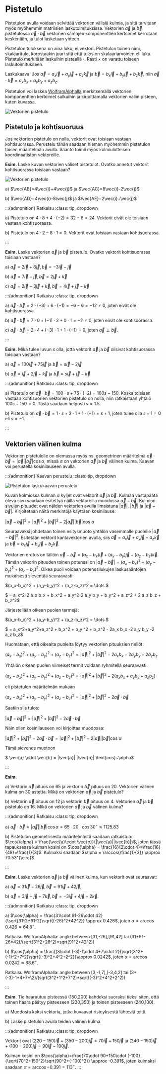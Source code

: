 # Pistetulo

Pistetulon avulla voidaan selvittää vektorien välisiä kulmia, ja sitä tarvitaan myös myöhemmin matriisien laskutoimituksissa. Vektorien $\vec{a}$ ja $\vec{b}$ pistetulossa $\vec{a}\cdot\vec{b}$ vektorien samojen komponenttien kertoimet kerrotaan keskenään, ja tulot lasketaan yhteen.

Pistetulon tuloksena on aina luku, ei vektori. Pistetulon toinen nimi, skalaaritulo, korostaakin juuri sitä että tulos on skalaariarvoinen eli luku. Pistetulo merkitään laskuihin pisteellä $\cdot$. Rasti $\times$ on varattu toiseen laskutoimitukseen.

Laskukaava: Jos $\vec{a}=a_x \vec{i}+a_y \vec{j}+a_z \vec{k}$ ja $\vec{b}=b_x \vec{i}+b_y \vec{j}+b_z \vec{k}$, niin $\vec{a}\cdot\vec{b}=a_x b_x+a_y b_y+a_z b_z$.

Pistetulon voi laskea [WolframAlphalla](https://wolframalpha.com) merkitsemällä vektorien komponenttien kertoimet sulkuihin ja kirjoittamalla vektorien väliin pisteen, kuten kuvassa.

![Vektorien pistetulo](pistetulowa.png "Pistetulo WolframAlphalla")

## Pistetulo ja kohtisuoruus

Jos vektorien pistetulo on nolla, vektorit ovat toisiaan vastaan kohtisuorassa. Perustelu tähän saadaan hieman myöhemmin pistetulon toisen määritelmän avulla. Sääntö toimii myös kolmiulotteisen koordinaatiston vektoreille.

**Esim.** Laske kuvan vektorien väliset pistetulot. Ovatko annetut vektorit kohtisuorassa toisiaan vastaan?

![Vektorien pistetulo](pistetuloesim.png "Esimerkki pistetulosta")

a) $\vec{AB}=4\vec{i}+4\vec{j}$ ja $\vec{AC}=8\vec{i}-2\vec{j}$ 

b) $\vec{AD}=4\vec{i}-8\vec{j}$ ja $\vec{AE}=2\vec{i}+\vec{j}$

:::{admonition} Ratkaisu
:class: tip, dropdown

a) Pistetulo on $4\cdot 8+4\cdot (-2)=32-8=24$. Vektorit eivät ole toisiaan vastaan kohtisuorassa.

b) Pistetulo on $4\cdot 2-8\cdot 1=0$. Vektorit ovat toisiaan vastaan kohtisuorassa. 

:::

**Esim.** Laske vektorien $\vec{a}$ ja $\vec{b}$ pistetulo. Ovatko vektorit kohtisuorassa toisiaan vastaan?

a) $\vec{a}=2\vec{i}+6\vec{j}, \vec{b}=-3\vec{i}-\vec{j}$

b) $\vec{a}=7\vec{i}-\vec{j}, \vec{b}=2\vec{j}+\vec{k}$

c) $\vec{a}=2\vec{i}-3\vec{j}+\vec{k}, \vec{b}=4\vec{i}+\vec{j}-\vec{k}$

:::{admonition} Ratkaisu
:class: tip, dropdown

a) $\vec{a}\cdot \vec{b}=2\cdot (-3)+6\cdot (-1)=-6-6=-12 \neq 0$, joten eivät ole kohtisuorassa.

b) $\vec{a}\cdot \vec{b}=7\cdot 0+(-1)\cdot 2+0\cdot 1=-2 \neq 0$, joten eivät ole kohtisuorassa.

c) $\vec{a}\cdot \vec{b}=2\cdot 4+(-3)\cdot 1+1\cdot (-1)=0$, joten $\vec{a} \perp \vec{b}$.

:::

**Esim.** Mikä tulee luvun $s$ olla, jotta vektorit $\vec{a}$ ja $\vec{b}$ olisivat kohtisuorassa toisiaan vastaan?

a) $\vec{a}=100 \vec{i}+75\vec{j}$ ja $\vec{b}=s\vec{i}-2\vec{j}$

b) $\vec{a}=\vec{i}+2\vec{j}+\vec{k}$ ja $\vec{b}=s\vec{i}+\vec{j}-\vec{k}$

:::{admonition} Ratkaisu
:class: tip, dropdown

a) Pistetulo on $\vec{a}\cdot \vec{b}=100\cdot s+75\cdot (-2)=100s-150$. Koska toisiaan vastaan kohtisuorien vektorien pistetulo on nolla, niin ratkaistaan yhtälö $100s-150=0$. Tästä saadaan helposti $s=1.5$.

b) Pistetulo on $\vec{a}\cdot \vec{b}=1\cdot s+2\cdot 1+1\cdot (-1)=s+1$, joten tulee olla $s+1=0$ eli $s=-1$.

:::

## Vektorien välinen kulma

Vektorien pistetulolle on olemassa myös ns. geometrinen määritelmä $\vec{a}\cdot \vec{b}=|\vec{a}||\vec{b}| \cos{\alpha}$, missä $\alpha$ on vektorien $\vec{a}$ ja $\vec{b}$ välinen kulma. Kaavan voi perustella kosinilauseen avulla.

:::{admonition} Kaavan perustelu
:class: tip, dropdown

![Pistetulon laskukaavan perustelu](pistetulo_perustelu.png)

Kuvan kolmiossa kulman $\alpha$ kyljet ovat vektorit $\vec{a}$ ja $\vec{b}$. Kulmaa vastapäätä oleva sivu saadaan esitettyä näillä vektoreilla muodossa $\vec{a}-\vec{b}$. Kolmion sivujen pituudet ovat näiden vektorien avulla ilmaistuna $|\vec{a}|$, $|\vec{b}|$ ja $|\vec{a}-\vec{b}|$. Kirjoitetaan näitä merkintöjä käyttäen kosinilause:

$|\vec{a}-\vec{b}|^2 =|\vec{a}|^2 + |\vec{b}|^2 - 2 |\vec{a}| |\vec{b}| \text{cos}~\alpha$

Seuraavaksi johdetaan toinen esitysmuoto yhtälön vasemmalle puolelle $|\vec{a}-\vec{b}|^2$. Esitetään vektorit kantavektorien avulla, siis $\vec{a}=a_x \vec{i} + a_y \vec{j} + a_z \vec{k}$ ja $\vec{b}=b_x \vec{i} + b_y \vec{j} + b_z \vec{k}$. 

Vektorien erotus on tällöin $\vec{a}-\vec{b}=(a_x-b_x) \vec{i} + (a_y-b_y) \vec{j} + (a_z-b_z) \vec{k}$. Tämän vektorin pituuden toinen potenssi on $|\vec{a}-\vec{b}| = (a_x-b_x)^2 + (a_y-b_y)^2 + (a_z-b_z)^2$. Oikea puoli voidaan potenssilukujen laskusääntöjen mukaisesti sieventää seuraavasti:

$(a_x-b_x)^2 + (a_y-b_y)^2 + (a_z-b_z)^2 = \dots $

$ = a_x^2-2 a_x b_x + b_x^2 + a_y^2-2 a_y b_y + b_y^2 + a_z^2 + 2 a_z b_z + b_z^2$

Järjestellään oikean puolen termejä:

$(a_x-b_x)^2 + (a_y-b_y)^2 + (a_z-b_z)^2 = \dots $

$ = a_x^2+a_y^2+a_z^2 + b_x^2 + b_y ^2 + b_z^2 - 2a_x b_x -2 a_y b_y -2 a_z b_z$

Huomataan, että oikealta puolelta löytyy vektorien pituuksien neliöt:

$(a_x-b_x)^2 + (a_y-b_y)^2 + (a_z-b_z)^2 = |\vec{a}|^2 + |\vec{b}|^2 - 2a_x b_x -2 a_y b_y -2 a_z b_z$

Yhtälön oikean puolen viimeiset termit voidaan ryhmitellä seuraavasti:

$(a_x-b_x)^2 + (a_y-b_y)^2 + (a_z-b_z)^2 = |\vec{a}|^2 + |\vec{b}|^2 - 2(a_x b_x+ a_y b_y + a_z b_z)$

eli pistetulon määritelmän mukaan

$(a_x-b_x)^2 + (a_y-b_y)^2 + (a_z-b_z)^2 = |\vec{a}|^2 + |\vec{b}|^2 - 2 \vec{a} \cdot \vec{b}$

Saatiin siis tulos: 

$|\vec{a}-\vec{b}|^2 = |\vec{a}|^2 + |\vec{b}|^2 - 2 \vec{a} \cdot \vec{b}$

Näin ollen kosinilauseen voi kirjoittaa muodossa:

$|\vec{a}|^2 + |\vec{b}|^2 - 2 \vec{a} \cdot \vec{b} = |\vec{a}|^2 + |\vec{b}|^2 - 2 |\vec{a}| |\vec{b}| \text{cos}~\alpha$

Tämä sievenee muotoon

$ \vec{a} \cdot \vec{b} =  |\vec{a}| |\vec{b}| \text{cos}~\alpha$

:::


**Esim.** 

a) Vektorin $\vec{a}$ pituus on 65 ja vektorin $\vec{b}$ pituus on 20. Vektorien välinen kulma on 30 astetta. 
Mikä on vektorien $\vec{a}$ ja $\vec{b}$ pistetulo?

b) Vektorin $\vec{a}$ pituus on 12 ja vektorin $\vec{b}$ pituus on 4. Vektorien $\vec{a}$ ja $\vec{b}$ pistetulo on 16. 
Mikä on vektorien $\vec{a}$ ja $\vec{b}$ välinen kulma?

:::{admonition} Ratkaisu
:class: tip, dropdown

a) $\vec{a}\cdot \vec{b}=|\vec{a}||\vec{b}| \cos{\alpha} = 65\cdot 20 \cdot \cos{30^{\circ}} \approx 1125.83$

b) Pistetulon geometrisesta määritelmästä saadaan ratkaistua: $\cos{\alpha} = \frac{\vec{a}\cdot \vec{b}}{|\vec{a}||\vec{b}|}$, joten tässä tapauksessa kulman kosini on $\cos{\alpha} = \frac{16}{2\cdot 4}=\frac{16}{48}=\frac{1}{3}$. Kulmaksi saadaan $\alpha = \arccos{\frac{1}{3}} \approx 70.53^{\circ}$.

:::

**Esim.** Laske vektorien $\vec{a}$ ja $\vec{b}$ välinen kulma, kun vektorit ovat seuraavat:

a) $\vec{a}=31 \vec{i}-26\vec{j},\vec{b}=91\vec{i}+42\vec{j}$,

b) $\vec{a}=3\vec{i}-\vec{j}+7\vec{k}, \vec{b}=-3\vec{i}+4\vec{j}+2\vec{k}$.

:::{admonition} Ratkaisu
:class: tip, dropdown

a) $\cos{\alpha} = \frac{31\cdot 91-26\cdot 42}{\sqrt{31^2+91^2}\sqrt{(-26)^2+42^2}} \approx 0.426$, joten $\alpha=\arccos{⁡0.426} \approx 64.8^{\circ}$. 

Ratkaisu WolframAlphalla: angle between [31,-26],[91,42] tai (31\*91-26\*42)/(sqrt(31^2+26^2)\*sqrt(91^2+42^2))

b) $\cos{\alpha} = \frac{(3\cdot (-3)-1\cdot 4+7\cdot 2}{\sqrt{3^2+(-1)^2+7^2}\sqrt{(-3)^2+4^2+2^2}}\approx 0.0242$, joten $\alpha =\arccos{⁡0.0242} \approx 88.6^{\circ}$.

Ratkaisu WolframAlphalla: angle between [3,-1,7],[-3,4,2] tai (3\*(-3)-1\*4+7*\2)/(sqrt(3^2+1^2+7^2)\*sqrt((-3)^2+4^2+2^2))

:::

**Esim.** Tie haarautuu pisteessä (150,200) kahdeksi suoraksi tieksi siten, että toinen haara päätyy pisteeseen (220,350) ja toinen pisteeseen (240,100). 

a) Muodosta kaksi vektoria, jotka kuvaavat risteyksestä lähteviä teitä.

b) Laske pistetulon avulla teiden välinen kulma.

:::{admonition} Ratkaisu
:class: tip, dropdown

Vektorit ovat $(220-150) \vec{i}+(350-200) \vec{j}=70 \vec{i}+150 \vec{j}$ ja $(240-150) \vec{i} +(100-200) \vec{j}=90 \vec{i}-100\vec{j}$.

Kulman kosini on $\cos{\alpha}=\frac{70\cdot 90+150\cdot (-100}{\sqrt{70^2+150^2}\sqrt{90^2+(-100)^2}} \approx -0.391$, joten kulmaksi saadaan $\alpha = \arccos{-0.391} = 113^{\circ}$.
:::